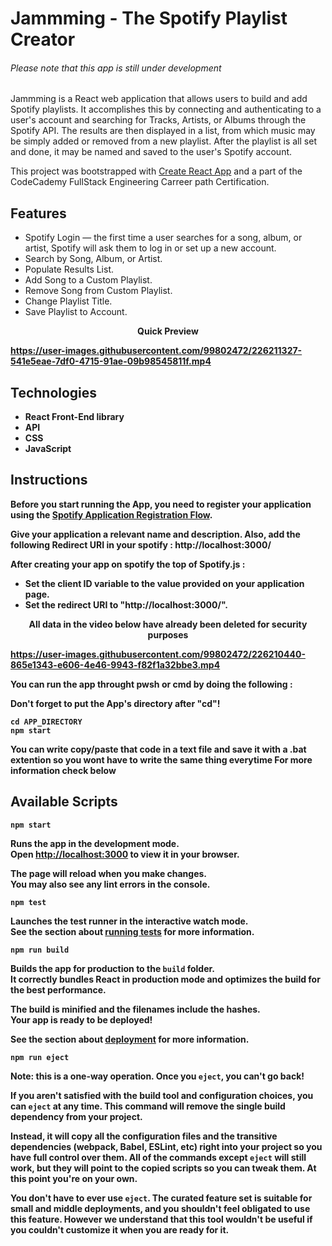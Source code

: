 # Jammming - The Spotify Playlist Creator
###### Please note that this app is still under development

Jammming is a React web application that allows users to build and add Spotify playlists. It accomplishes this by connecting and authenticating to a user's account and searching for Tracks, Artists, or Albums through the Spotify API. The results are then displayed in a list, from which music may be simply added or removed from a new playlist. After the playlist is all set and done, it may be named and saved to the user's Spotify account.

This project was bootstrapped with [Create React App](https://github.com/facebook/create-react-app) and a part of the CodeCademy FullStack Engineering Carreer path Certification.

## Features
* Spotify Login — the first time a user searches for a song, album, or artist, Spotify will ask them to log in or set up a new account.
* Search by Song, Album, or Artist.
* Populate Results List.
* Add Song to a Custom Playlist.
* Remove Song from Custom Playlist.
* Change Playlist Title.
* Save Playlist to Account.

<p align="center">
<strong>
Quick Preview
<strong>
</p>


https://user-images.githubusercontent.com/99802472/226211327-541e5eae-7df0-4715-91ae-09b98545811f.mp4
  
  
## Technologies

* React Front-End library
* API
* CSS
* JavaScript

## Instructions

Before you start running the App, you need to register your application using the [Spotify Application Registration Flow](https://developer.spotify.com/dashboard/).

Give your application a relevant name and description. Also, add the following Redirect URI in your spotify : http://localhost:3000/

After creating your app on spotify the top of Spotify.js :
* Set the client ID variable to the value provided on your application page.
* Set the redirect URI to "http://localhost:3000/".

<p align="center">
<strong>
All data in the video below have already been deleted for security purposes
<strong>
</p>

https://user-images.githubusercontent.com/99802472/226210440-865e1343-e606-4e46-9943-f82f1a32bbe3.mp4


You can run the app throught pwsh or cmd by doing the following :

**Don't forget to put the App's directory after "cd"!**

```
cd APP_DIRECTORY
npm start 
```
You can write copy/paste that code in a text file and save it with a .bat extention so you wont have to write the same thing everytime
For more information check below

## Available Scripts

```npm start```

Runs the app in the development mode.\
Open [http://localhost:3000](http://localhost:3000) to view it in your browser.

The page will reload when you make changes.\
You may also see any lint errors in the console.

```npm test```

Launches the test runner in the interactive watch mode.\
See the section about [running tests](https://facebook.github.io/create-react-app/docs/running-tests) for more information.

```npm run build```

Builds the app for production to the `build` folder.\
It correctly bundles React in production mode and optimizes the build for the best performance.

The build is minified and the filenames include the hashes.\
Your app is ready to be deployed!

See the section about [deployment](https://facebook.github.io/create-react-app/docs/deployment) for more information.

```npm run eject```

**Note: this is a one-way operation. Once you `eject`, you can't go back!**

If you aren't satisfied with the build tool and configuration choices, you can `eject` at any time. This command will remove the single build dependency from your project.

Instead, it will copy all the configuration files and the transitive dependencies (webpack, Babel, ESLint, etc) right into your project so you have full control over them. All of the commands except `eject` will still work, but they will point to the copied scripts so you can tweak them. At this point you're on your own.

You don't have to ever use `eject`. The curated feature set is suitable for small and middle deployments, and you shouldn't feel obligated to use this feature. However we understand that this tool wouldn't be useful if you couldn't customize it when you are ready for it.
